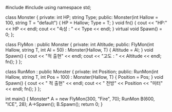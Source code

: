 #include <iostream>
#include <string>
using namespace std;

class Monster
{
private:
	int HP;
	string Type;
public:
	Monster(int Hallow = 100, string T = "default")
	{
		HP = Hallow;
		Type = T;
	}
	void fn()
	{
		cout << "HP:" << HP << endl;
		cout << "속성 : " << Type << endl;
	}
	virtual void Spawn() = 0;
};

class FlyMon : public Monster
{
private:
	int Altitude;
public:
	FlyMon(int Hallow, string T, int Al = 50) : Monster(Hallow, T)
	{
		Altitude = Al;
	}
	void Spawn()
	{
		cout << "적 출현" << endl;
		cout << "고도 : " << Altitude << endl;
		fn();
	}
};

class RunMon : public Monster
{
private:
	int Position;
public:
	RunMon(int Hallow, string T, int Pos = 100) : Monster(Hallow, T)
	{
		Position = Pos;
	}
	void Spawn()
	{
		cout << " 적 출현" << endl;
		cout << " 전방" << Position << "미터" << endl;
		fn();
	}
};

int main()
{
	Monster* A = new FlyMon(300, "Fire", 70);
	RunMon B(600, "ICE", 28);
	A->Spawn();
	B.Spawn();
	return 0;
}
